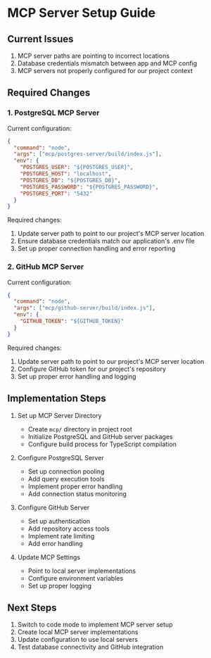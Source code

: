 # MCP Server Setup Guide

## Current Issues
1. MCP server paths are pointing to incorrect locations
2. Database credentials mismatch between app and MCP config
3. MCP servers not properly configured for our project context

## Required Changes

### 1. PostgreSQL MCP Server
Current configuration:
```json
{
  "command": "node",
  "args": ["mcp/postgres-server/build/index.js"],
  "env": {
    "POSTGRES_USER": "${POSTGRES_USER}",
    "POSTGRES_HOST": "localhost",
    "POSTGRES_DB": "${POSTGRES_DB}",
    "POSTGRES_PASSWORD": "${POSTGRES_PASSWORD}",
    "POSTGRES_PORT": "5432"
  }
}
```

Required changes:
1. Update server path to point to our project's MCP server location
2. Ensure database credentials match our application's .env file
3. Set up proper connection handling and error reporting

### 2. GitHub MCP Server
Current configuration:
```json
{
  "command": "node",
  "args": ["mcp/github-server/build/index.js"],
  "env": {
    "GITHUB_TOKEN": "${GITHUB_TOKEN}"
  }
}
```

Required changes:
1. Update server path to point to our project's MCP server location
2. Configure GitHub token for our project's repository
3. Set up proper error handling and logging

## Implementation Steps

1. Set up MCP Server Directory
   - Create `mcp/` directory in project root
   - Initialize PostgreSQL and GitHub server packages
   - Configure build process for TypeScript compilation

2. Configure PostgreSQL Server
   - Set up connection pooling
   - Add query execution tools
   - Implement proper error handling
   - Add connection status monitoring

3. Configure GitHub Server
   - Set up authentication
   - Add repository access tools
   - Implement rate limiting
   - Add error handling

4. Update MCP Settings
   - Point to local server implementations
   - Configure environment variables
   - Set up proper logging

## Next Steps

1. Switch to code mode to implement MCP server setup
2. Create local MCP server implementations
3. Update configuration to use local servers
4. Test database connectivity and GitHub integration